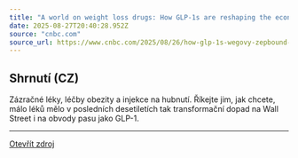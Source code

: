 ```yaml
---
title: "A world on weight loss drugs: How GLP-1s are reshaping the economy"
date: 2025-08-27T20:40:28.952Z
source: "cnbc.com"
source_url: https://www.cnbc.com/2025/08/26/how-glp-1s-wegovy-zepbound-are-reshaping-the-economy.html
---
```


## Shrnutí (CZ)
Zázračné léky, léčby obezity a injekce na hubnutí. Říkejte jim, jak chcete, málo léků mělo v posledních desetiletích tak transformační dopad na Wall Street i na obvody pasu jako GLP-1.

---

[Otevřít zdroj](https://www.cnbc.com/2025/08/26/how-glp-1s-wegovy-zepbound-are-reshaping-the-economy.html)
